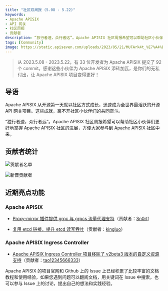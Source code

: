 ```yaml
---
title: "社区双周报 (5.08 - 5.22)"
keywords: 
- Apache APISIX
- API 网关
- 社区周报
- 贡献者
description: “独行者速，众行者远”。Apache APISIX 社区周报希望可以帮助社区小伙伴们更好地掌握 Apache APISIX 社区的进展，方便大家参与到 Apache APISIX 社区中来。
tags: [Community]
image: https://static.apiseven.com/uploads/2023/05/21/MUFArk4t_%E7%A4%BE%E5%8C%BA%E5%8F%8C%E5%91%A8%E6%8A%A5-%E5%85%AC%E4%BC%97%E5%8F%B7%E5%A4%B4%E5%9B%BE.png
---
```


> 从 2023.5.08 - 2023.5.22，有 33 位开发者为 Apache APISIX 提交了 92 个 commit。感谢这些小伙伴为 Apache APISIX 添砖加瓦，是你们的无私付出，让 Apache APISIX 项目变得更好！
<!--truncate-->

## 导语

Apache APISIX 从开源第一天就以社区方式成长，迅速成为全世界最活跃的开源 API 网关项目。这些成就，离不开社区小伙伴们的共同奋斗。

“独行者速，众行者远”。Apache APISIX 社区周报希望可以帮助社区小伙伴们更好地掌握 Apache APISIX 社区的进展，方便大家参与到 Apache APISIX 社区中来。

## 贡献者统计

![贡献者名单](https://static.apiseven.com/uploads/2023/05/24/yYk0cpo5_20230524.png)

![新晋贡献者](https://static.apiseven.com/uploads/2023/05/24/YL1CWg4i_new-contributors%20%281%29.png)

## 近期亮点功能

### Apache APISIX

- [Proxy-mirror 插件提供 grpc 与 grpcs 流量代理支持](https://github.com/apache/apisix/pull/9388)（贡献者：[Sn0rt](https://github.com/Sn0rt)）

- [复用 etcd 链接，提升 etcd 读写吞吐](https://github.com/apache/apisix/pull/9420)（贡献者：[kingluo](https://github.com/kingluo)）

### Apache APISIX Ingress Controller

- [Apache APISIX Ingress Controller 项目移除了 v2beta3 版本的自定义资源支持](https://github.com/apache/apisix-ingress-controller/pull/1817)（贡献者：[tao12345666333](https://github.com/tao12345666333)）

Apache APISIX 的项目官网和 Github 上的 Issue 上已经积累了比较丰富的文档教程和使用经验，如果您遇到问题可以翻阅文档，用关键词在 Issue 中搜索，也可以参与 Issue 上的讨论，提出自己的想法和实践经验。

